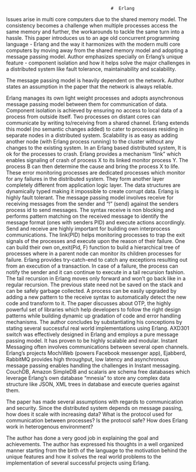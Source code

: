                                            #  Erlang
                                               
Issues arise in multi core computers due to the shared memory model. The consistency becomes a challenge when multiple processes access the same memory and further, the workarounds to tackle the same turn into a hassle. This paper introduces us to an age old concurrent programming language - Erlang and the way it harmonizes with the modern multi core computers by moving away from the shared memory model and adopting a message passing model. Author emphasizes specially on Erlang’s unique feature - component isolation and how it helps solve the major challenges in a distributed system like fault tolerance, maintainability and scalability.

The message passing model is heavily dependent on the network. Author states an assumption in the paper that the network is always reliable. 

Erlang manages its own light weight processes and adopts asynchronous message passing model between them for communication of data. Component isolation is achieved by ensuring no access to local data of a process from outside itself. Two processes on distant cores can communicate by writing to/receiving from a shared channel.  Erlang extends this model (no semantic changes added) to cater to processes residing in separate nodes in a distributed system. Scalability is as easy as adding another node (with Erlang process running) to the cluster without any changes to the existing system.
In an Erlang based distributed system, It is ok for the processes to crash. Erlang provides a mechanism “link” which enables signaling of crash of process X to its linked monitor process Y. The process B can then determine the cause and bring the process X to life. These error monitoring processes are dedicated processes which monitor for any failures in the distributed system. They form another layer completely different from application logic layer. The data structures are dynamically typed making it impossible to create corrupt data. Erlang is highly fault tolerant. 
The message passing model involves receive for receiving messages from the sender and “!”  (send) against the senders process id to send messages. The syntax receive is non blocking and performs pattern matching on the received message to identify the message format (ones with senders PID) and execute actions accordingly. Send and receive are highly important for building own interprocess communications.
The link(PID) helps monitoring processes to trap the exit signals of the processes and execute upon the reason of their failure. One can build their own on_exit(Pid, F) function to build a hierarchical tree of processes where in a parent node can monitor its children processes for failure.
Erlang provides try-catch-end to catch any exceptions resulting out from an execution of a transaction. In case of a failure, the process can notify the sender and it can continue to execute in a tail recursion fashion. The tail recursion in Erlang moves only forward and won’t go back like in a regular recursion. The previous state need not be saved on the stack and can be safely garbage collected.
A process can be easily upgraded by adding a new pattern to the receive syntax to automatically detect the new code and transform to it.
The paper discusses about OTP, the highly powerful set of libraries which help developers to follow the right design patterns while building dynamic up gradation of code and error handling mechanisms. 
The author concludes by substantiating his conceptions by stating several successful real world implementations using Erlang. AXD301 switch was effectively designed in Erlang and employs a pure message passing model. It has proven to be highly scalable and modular.
Instant Messaging often involves communications between several open channels. Erlang’s projects MochiWeb (powers Facebook messenger app), Ejabberd, RabbitMQ provides high throughput, low latency and asynchronous message passing enables handling the challenges in Instant messaging. CouchDB, Amazon SimpleDB and scalaris are schema free databases which leverage Erlang’s own database “mnesia” to store any complex data structure like JSON, XML trees in database and execute queries against them. 

The paper has made several assumptions with regards to communication and security. Since the distributed system depends on message passing, how does it scale with increasing data? What is the protocol used for communication between processes? Is the protocol safe? How does Erlang work in heterogenous environment?

The author has done a very good job in explaining the goal and achievements. The author has expressed his thoughts in a well organized manner starting from the birth of the language to the motivation behind the unique features and how it solves the real world problems to the implementation of several successful projects using Erlang.
